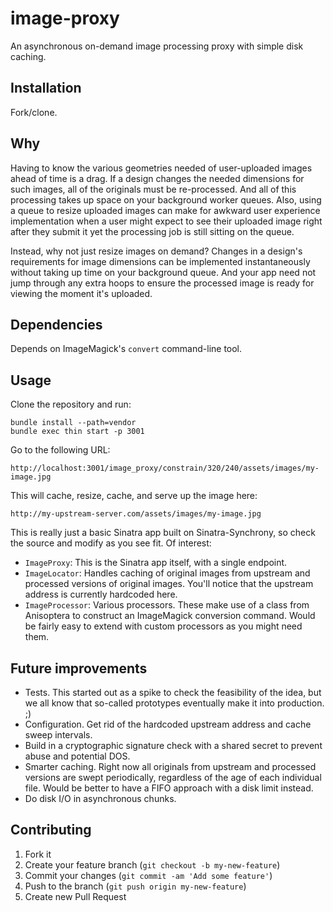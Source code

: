 # image-proxy

An asynchronous on-demand image processing proxy with simple disk caching.

## Installation

Fork/clone.

## Why

Having to know the various geometries needed of user-uploaded images ahead of
time is a drag.  If a design changes the needed dimensions for such images, all
of the originals must be re-processed. And all of this processing takes up
space on your background worker queues. Also, using a queue to resize uploaded
images can make for awkward user experience implementation when a user might
expect to see their uploaded image right after they submit it yet the
processing job is still sitting on the queue.

Instead, why not just resize images on demand? Changes in a design's
requirements for image dimensions can be implemented instantaneously without
taking up time on your background queue. And your app need not jump through any
extra hoops to ensure the processed image is ready for viewing the moment it's
uploaded.

## Dependencies

Depends on ImageMagick's `convert` command-line tool.

## Usage

Clone the repository and run:

    bundle install --path=vendor
    bundle exec thin start -p 3001

Go to the following URL:

    http://localhost:3001/image_proxy/constrain/320/240/assets/images/my-image.jpg

This will cache, resize, cache, and serve up the image here:

    http://my-upstream-server.com/assets/images/my-image.jpg

This is really just a basic Sinatra app built on Sinatra-Synchrony, so check
the source and modify as you see fit. Of interest:

 * `ImageProxy`: This is the Sinatra app itself, with a single endpoint.
 * `ImageLocator`: Handles caching of original images from upstream and
   processed versions of original images. You'll notice that the upstream
   address is currently hardcoded here.
 * `ImageProcessor`: Various processors. These make use of a class from
   Anisoptera to construct an ImageMagick conversion command. Would be fairly
   easy to extend with custom processors as you might need them.

## Future improvements

 * Tests. This started out as a spike to check the feasibility of the idea, but
   we all know that so-called prototypes eventually make it into production. ;)
 * Configuration. Get rid of the hardcoded upstream address and cache sweep
   intervals.
 * Build in a cryptographic signature check with a shared secret to prevent
   abuse and potential DOS.
 * Smarter caching. Right now all originals from upstream and processed versions
   are swept periodically, regardless of the age of each individual file. Would
   be better to have a FIFO approach with a disk limit instead.
 * Do disk I/O in asynchronous chunks.

## Contributing

1. Fork it
2. Create your feature branch (`git checkout -b my-new-feature`)
3. Commit your changes (`git commit -am 'Add some feature'`)
4. Push to the branch (`git push origin my-new-feature`)
5. Create new Pull Request
